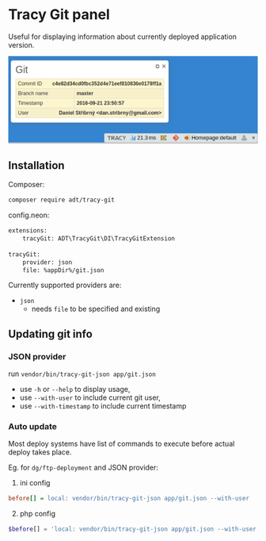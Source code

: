 # Tracy Git panel

Useful for displaying information about currently deployed application version.

![Screenshot](asset/screenshot-1.png)

## Installation

Composer:
```sh
composer require adt/tracy-git
```

config.neon:
```neon
extensions:
	tracyGit: ADT\TracyGit\DI\TracyGitExtension

tracyGit:
	provider: json
	file: %appDir%/git.json
```

Currently supported providers are:

- `json`
  - needs `file` to be specified and existing

## Updating git info

### JSON provider

run `vendor/bin/tracy-git-json app/git.json`

- use `-h` or `--help` to display usage,
- use `--with-user` to include current git user,
- use `--with-timestamp` to include current timestamp

### Auto update

Most deploy systems have list of commands to execute before actual deploy takes place.

Eg. for `dg/ftp-deployment` and JSON provider:

1. ini config
```ini
before[] = local: vendor/bin/tracy-git-json app/git.json --with-user
```

2. php config
```php
$before[] = 'local: vendor/bin/tracy-git-json app/git.json --with-user';
```